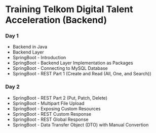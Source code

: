 # Training Telkom Digital Talent Acceleration (Backend)

### Day 1

- Backend in Java
- Backend Layer
- SpringBoot - Introduction
- SpringBoot - Backend Layer Implementation as Packages
- SpringBoot - Connecting to MySQL Database
- SpringBoot - REST Part 1 (Create and Read (All, One, and Search))

### Day 2

- SpringBoot - REST Part 2 (Put, Patch, Delete)
- SpringBoot - Multipart File Upload
- SpringBoot - Exposing Custom Resources
- SpringBoot - REST Custom Response
- SpringBoot - REST Global Response
- SpringBoot - Data Transfer Object (DTO) with Manual Convertion
